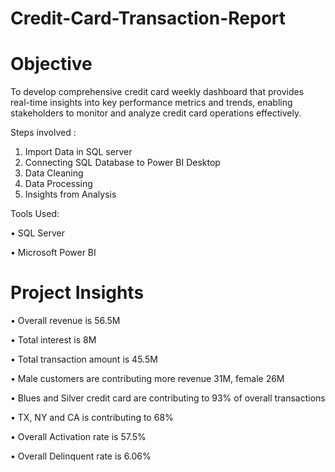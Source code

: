 # Credit-Card-Transaction-Report

# Objective

To develop comprehensive credit card weekly dashboard that provides real-time insights into key performance metrics and trends, enabling stakeholders to monitor and analyze credit card operations effectively.

Steps involved :

1. Import Data in SQL server
2. Connecting SQL Database to Power BI Desktop
3. Data Cleaning
4. Data Processing
5. Insights from Analysis

Tools Used:

• SQL Server

• Microsoft Power BI

# Project Insights 

• Overall revenue is 56.5M

• Total interest is 8M

• Total transaction amount is 45.5M

• Male customers are contributing more revenue 31M, female 26M

• Blues and Silver credit card are contributing to 93% of overall transactions

• TX, NY and CA is contributing to 68%

• Overall Activation rate is 57.5%

• Overall Delinquent rate is 6.06%



